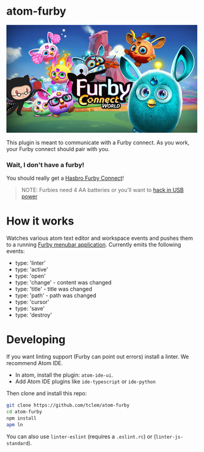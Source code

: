 # atom-furby

![Mona and Furby](./mona.jpg)

This plugin is meant to communicate with a Furby connect. As you work,
your Furby connect should pair with you.

### Wait, I don't have a furby!

You should really get a [Hasbro Furby Connect](https://www.amazon.com/gp/product/B01EARLU16/ref=as_li_tl?ie=UTF8&camp=1789&creative=9325&creativeASIN=B01EARLU16&linkCode=as2&tag=bigfuncoding-20&linkId=71f61074218432de05081fd12b27766c)!

> NOTE: Furbies need 4 AA batteries or you'll want to [hack in USB power](https://github.com/Jeija/bluefluff/issues/36)

# How it works

Watches various atom text editor and workspace events and pushes them to a
running [Furby menubar application](https://github.com/jeffrafter/furby).
Currently emits the following events:

* type: 'linter'
* type: 'active'
* type: 'open'
* type: 'change' - content was changed
* type: 'title' - title was changed
* type: 'path' - path was changed
* type: 'cursor'
* type: 'save'
* type: 'destroy'

# Developing

If you want linting support (Furby can point out errors) install a linter. We
recommend Atom IDE.

* In atom, install the plugin: `atom-ide-ui`.
* Add Atom IDE plugins like `ide-typescript` or `ide-python`

Then clone and install this repo:

```bash
git clone https://github.com/tclem/atom-furby
cd atom-furby
npm install
apm ln
```

You can also use `linter-eslint` (requires a `.eslint.rc`) or (`linter-js-standard`).

